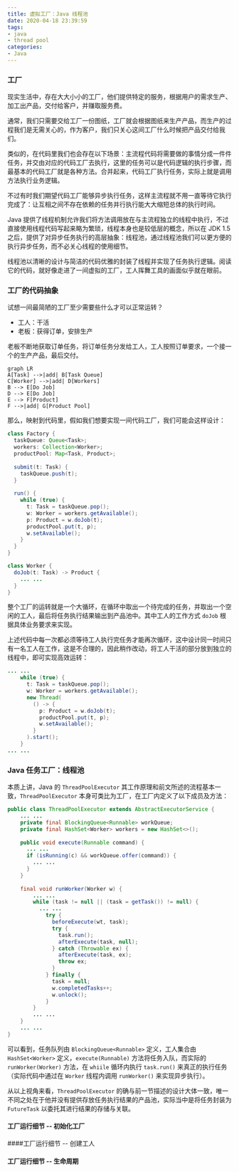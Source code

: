 ```yaml
---
title: 虚拟工厂：Java 线程池
date: 2020-04-18 23:39:59
tags:
- java
- thread pool
categories:
- Java
---
```


### 工厂

现实生活中，存在大大小小的工厂，他们提供特定的服务，根据用户的需求生产、加工出产品，交付给客户，并赚取服务费。

通常，我们只需要交给工厂一份图纸，工厂就会根据图纸来生产产品，而生产的过程我们是无需关心的，作为客户，我们只关心这间工厂什么时候把产品交付给我们。

类似的，在代码里我们也会存在以下场景：主流程代码将需要做的事情分成一件件任务，并交由对应的代码工厂去执行，这里的任务可以是代码逻辑的执行步骤，而最基本的代码工厂就是各种方法。合并起来，代码工厂执行任务，实际上就是调用方法执行业务逻辑。

不过有时我们期望代码工厂能够异步执行任务，这样主流程就不用一直等待它执行完成了：让互相之间不存在依赖的任务并行执行能大大缩短总体的执行时间。

Java 提供了线程机制允许我们将方法调用放在与主流程独立的线程中执行，不过直接使用线程代码写起来略为繁琐，线程本身也是较低层的概念，所以在 JDK 1.5 之后，提供了对异步任务执行的高层抽象：线程池，通过线程池我们可以更方便的执行异步任务，而不必关心线程的使用细节。

线程池以清晰的设计与简洁的代码优雅的封装了线程并实现了任务执行逻辑。阅读它的代码，就好像走进了一间虚拟的工厂，工人挥舞工具的画面似乎就在眼前。

### 工厂的代码抽象

试想一间最简陋的工厂至少需要些什么才可以正常运转？

- 工人：干活
- 老板：获得订单，安排生产

老板不断地获取订单任务，将订单任务分发给工人，工人按照订单要求，一个接一个的生产产品，最后交付。

```mermaid
graph LR
A[Task] -->|add| B[Task Queue]
C[Worker] -->|add| D[Workers]
B --> E[Do Job]
D --> E[Do Job]
E --> F[Product]
F -->|add| G[Product Pool]
```

那么，映射到代码里，假如我们想要实现一间代码工厂，我们可能会这样设计：

```java
class Factory {
  taskQueue: Queue<Task>;
  workers: Collection<Worker>;
  productPool: Map<Task, Product>;
  
  submit(t: Task) {
    taskQueue.push(t);
  }
  
  run() {
    while (true) {
      t: Task = taskQueue.pop();
      w: Worker = workers.getAvailable();
      p: Product = w.doJob(t);
      productPool.put(t, p);
      w.setAvailable();
    }
  }
}

class Worker {
  doJob(t: Task) -> Product {
    ... ...
  }
}
```

整个工厂的运转就是一个大循环，在循环中取出一个待完成的任务，并取出一个空闲的工人，最后将任务执行结果输出到产品池中。其中工人的工作方式 `doJob` 根据具体业务要求来实现。

上述代码中每一次都必须等待工人执行完任务才能再次循环，这中设计同一时间只有一名工人在工作，这是不合理的，因此稍作改动，将工人干活的部分放到独立的线程中，即可实现高效运转：

```java
... ...
    while (true) {
      t: Task = taskQueue.pop();
      w: Worker = workers.getAvailable();
      new Thread(
      	() -> {
          p: Product = w.doJob(t);
          productPool.put(t, p);
          w.setAvailable();
        }
      ).start();
    }
... ...
```

### Java 任务工厂：线程池

本质上讲，Java 的 `ThreadPoolExecutor` 其工作原理和前文所述的流程基本一致，`ThreadPoolExecutor` 本身可类比为工厂，在工厂内定义了以下成员及方法：

```java
public class ThreadPoolExecutor extends AbstractExecutorService {
    ... ...
    private final BlockingQueue<Runnable> workQueue;
    private final HashSet<Worker> workers = new HashSet<>();
  
    public void execute(Runnable command) {
  	  ... ...
      if (isRunning(c) && workQueue.offer(command)) {
        ... ...
      }
    }
  
    final void runWorker(Worker w) {
        ... ...
        while (task != null || (task = getTask()) != null) {
          ... ...
            try {
              beforeExecute(wt, task);
              try {
                task.run();
                afterExecute(task, null);
              } catch (Throwable ex) {
                afterExecute(task, ex);
                throw ex;
              }
            } finally {
              task = null;
              w.completedTasks++;
              w.unlock();
            }
        }
        ... ...
    }
    ... ...
}
```

可以看到，任务队列由 `BlockingQueue<Runnable>` 定义，工人集合由 `HashSet<Worker>` 定义，`execute(Runnable)` 方法将任务入队，而实际的 `runWorker(Worker)` 方法，在 `whiile` 循环内执行 `task.run()` 来真正的执行任务（实际代码中通过在 `Worker` 线程内调用 `runWorker()` 来实现异步执行）。

从以上视角来看，`ThreadPoolExecutor` 的确与前一节描述的设计大体一致，唯一不同之处在于他并没有提供存放任务执行结果的产品池，实际当中是将任务封装为 `FutureTask` 以委托其进行结果的存储与关联。

#### 工厂运行细节 -- 初始化工厂



####工厂运行细节 -- 创建工人



#### 工厂运行细节 -- 生命周期

